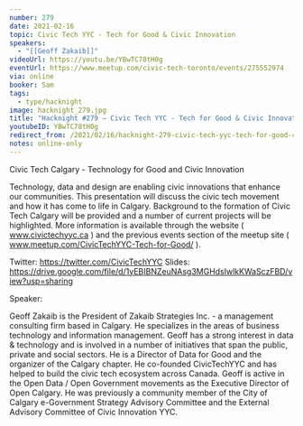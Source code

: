 ```yaml
---
number: 279
date: 2021-02-16
topic: Civic Tech YYC - Tech for Good & Civic Innovation
speakers:
  - "[[Geoff Zakaib]]"
videoUrl: https://youtu.be/YBwTC78tH0g
eventUrl: https://www.meetup.com/civic-tech-toronto/events/275552974
via: online
booker: Sam
tags:
  - type/hacknight
image: hacknight_279.jpg
title: "Hacknight #279 – Civic Tech YYC - Tech for Good & Civic Innovation"
youtubeID: YBwTC78tH0g
redirect_from: /2021/02/16/hacknight-279-civic-tech-yyc-tech-for-good-civic-innovation-with-geoff-zakaib/
notes: online-only
---
```

Civic Tech Calgary - Technology for Good and Civic Innovation

Technology, data and design are enabling civic innovations that enhance our communities. This presentation will discuss the civic tech movement and how it has come to life in Calgary. Background to the formation of Civic Tech Calgary will be provided and a number of current projects will be highlighted. More information is available through the website ( www.civictechyyc.ca ) and the previous events section of the meetup site ( www.meetup.com/CivicTechYYC-Tech-for-Good/ ).

Twitter: https://twitter.com/CivicTechYYC
Slides: https://drive.google.com/file/d/1yEBIBNZeuNAsg3MGHdsIwlkKWaSczFBD/view?usp=sharing

Speaker:

Geoff Zakaib is the President of Zakaib Strategies Inc. - a management consulting firm based in Calgary. He specializes in the areas of business technology and information management. Geoff has a strong interest in data & technology and is involved in a number of initiatives that span the public, private and social sectors. He is a Director of Data for Good and the organizer of the Calgary chapter. He co-founded CivicTechYYC and has helped to build the civic tech ecosystem across Canada. Geoff is active in the Open Data / Open Government movements as the Executive Director of Open Calgary. He was previously a community member of the City of Calgary e-Government Strategy Advisory Committee and the External Advisory Committee of Civic Innovation YYC.
